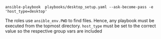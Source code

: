 

```
ansible-playbook  playbooks/desktop_setup.yaml --ask-become-pass -e 'host_type=desktop'
```

The roles use `ansible_env.PWD` to find files. Hence, any playbook must be executed from the topmost directory. `host_type` must be set to the correct value so the respective group vars are included

